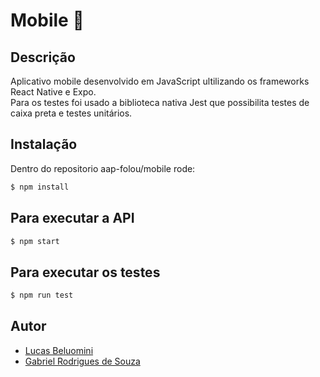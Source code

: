 # Mobile 📱

## Descrição

Aplicativo mobile desenvolvido em JavaScript ultilizando os frameworks React Native e Expo.</br>
Para os testes foi usado a biblioteca nativa Jest que possibilita testes de caixa preta e testes unitários.

## Instalação
Dentro do repositorio aap-folou/mobile rode:

```bash
$ npm install
```

## Para executar a API

```bash
$ npm start
```

## Para executar os testes

```bash
$ npm run test
```

## Autor

- [Lucas Beluomini](https://github.com/Beluomini)
- [Gabriel Rodrigues de Souza](https://github.com/gurufiredark)